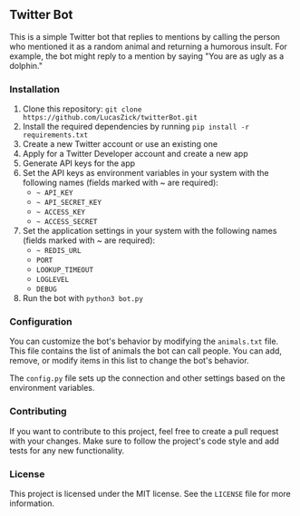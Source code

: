 ## Twitter Bot

This is a simple Twitter bot that replies to mentions by calling the person who mentioned it as a random animal and returning a humorous insult. For example, the bot might reply to a mention by saying "You are as ugly as a dolphin."

### Installation

1. Clone this repository: `git clone https://github.com/LucasZick/twitterBot.git`
2. Install the required dependencies by running `pip install -r requirements.txt`
3. Create a new Twitter account or use an existing one
4. Apply for a Twitter Developer account and create a new app
5. Generate API keys for the app
6. Set the API keys as environment variables in your system with the following names (fields marked with ~ are required):
    * `~ API_KEY`
    * `~ API_SECRET_KEY`
    * `~ ACCESS_KEY`
    * `~ ACCESS_SECRET`
7. Set the application settings in your system with the following names (fields marked with ~ are required):
    * `~ REDIS_URL`
    * `PORT`
    * `LOOKUP_TIMEOUT`
    * `LOGLEVEL`
    * `DEBUG`
8. Run the bot with `python3 bot.py`

### Configuration

You can customize the bot's behavior by modifying the `animals.txt` file. This file contains the list of animals the bot can call people. You can add, remove, or modify items in this list to change the bot's behavior.

The `config.py` file sets up the connection and other settings based on the environment variables.

### Contributing

If you want to contribute to this project, feel free to create a pull request with your changes. Make sure to follow the project's code style and add tests for any new functionality.

### License

This project is licensed under the MIT license. See the `LICENSE` file for more information.
